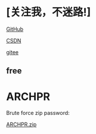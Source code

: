 # [关注我，不迷路!]
  [GitHub](https://github.com/ACodeHX)
  
  [CSDN](https://blog.csdn.net/White_shy?spm=1000.2115.3001.5343)
  
  [gitee](https://gitee.com/ACodeHX)
  
## free  

# ARCHPR

Brute force zip password:

[ARCHPR.zip](https://github.com/ACodeHX/free/files/10964737/HA_Advanced.Archive.Password.Recovery.4.54.zip)
